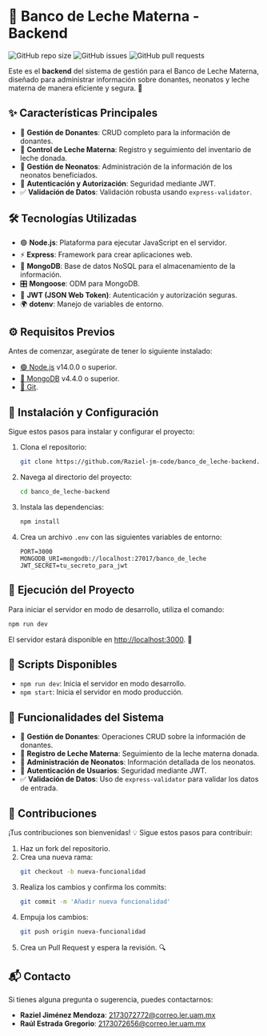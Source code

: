 # 🍼 Banco de Leche Materna - Backend

![GitHub repo size](https://img.shields.io/github/repo-size/Raziel-jm-code/banco_de_leche-backend)
![GitHub issues](https://img.shields.io/github/issues/Raziel-jm-code/banco_de_leche-backend)
![GitHub pull requests](https://img.shields.io/github/issues-pr/Raziel-jm-code/banco_de_leche-backend)

Este es el **backend** del sistema de gestión para el Banco de Leche Materna, diseñado para administrar información sobre donantes, neonatos y leche materna de manera eficiente y segura. 🚀

## ✨ Características Principales

- 👥 **Gestión de Donantes**: CRUD completo para la información de donantes.
- 🍼 **Control de Leche Materna**: Registro y seguimiento del inventario de leche donada.
- 👶 **Gestión de Neonatos**: Administración de la información de los neonatos beneficiados.
- 🔐 **Autenticación y Autorización**: Seguridad mediante JWT.
- ✅ **Validación de Datos**: Validación robusta usando `express-validator`.

## 🛠️ Tecnologías Utilizadas

- 🟢 **Node.js**: Plataforma para ejecutar JavaScript en el servidor.
- ⚡ **Express**: Framework para crear aplicaciones web.
- 🍃 **MongoDB**: Base de datos NoSQL para el almacenamiento de la información.
- 🎛️ **Mongoose**: ODM para MongoDB.
- 🔑 **JWT (JSON Web Token)**: Autenticación y autorización seguras.
- 🌍 **dotenv**: Manejo de variables de entorno.

## ⚙️ Requisitos Previos

Antes de comenzar, asegúrate de tener lo siguiente instalado:

- [🟢 Node.js](https://nodejs.org/) v14.0.0 o superior.
- [🍃 MongoDB](https://www.mongodb.com/) v4.4.0 o superior.
- [🐙 Git](https://git-scm.com/).

## 🚀 Instalación y Configuración

Sigue estos pasos para instalar y configurar el proyecto:

1. Clona el repositorio: 
    ```bash
    git clone https://github.com/Raziel-jm-code/banco_de_leche-backend.git
    ```

2. Navega al directorio del proyecto:
    ```bash
    cd banco_de_leche-backend
    ```

3. Instala las dependencias:
    ```bash
    npm install
    ```

4. Crea un archivo `.env` con las siguientes variables de entorno:
    ```env
    PORT=3000
    MONGODB_URI=mongodb://localhost:27017/banco_de_leche
    JWT_SECRET=tu_secreto_para_jwt
    ```

## 🏃 Ejecución del Proyecto

Para iniciar el servidor en modo de desarrollo, utiliza el comando:

```bash
npm run dev
```
El servidor estará disponible en [http://localhost:3000](http://localhost:3000). 🎉

## 📜 Scripts Disponibles
- `npm run dev`: Inicia el servidor en modo desarrollo.
- `npm start`: Inicia el servidor en modo producción.

## 📝 Funcionalidades del Sistema
- 👥 **Gestión de Donantes**: Operaciones CRUD sobre la información de donantes.
- 🍼 **Registro de Leche Materna**: Seguimiento de la leche materna donada.
- 👶 **Administración de Neonatos**: Información detallada de los neonatos.
- 🔐 **Autenticación de Usuarios**: Seguridad mediante JWT.
- ✅ **Validación de Datos**: Uso de `express-validator` para validar los datos de entrada.

## 🤝 Contribuciones
¡Tus contribuciones son bienvenidas! 💡 Sigue estos pasos para contribuir:

1. Haz un fork del repositorio.
2. Crea una nueva rama:
    ```bash
    git checkout -b nueva-funcionalidad
    ```
3. Realiza los cambios y confirma los commits:
    ```bash
    git commit -m 'Añadir nueva funcionalidad'
    ```
4. Empuja los cambios:
    ```bash
    git push origin nueva-funcionalidad
    ```
5. Crea un Pull Request y espera la revisión. 🔍

## 📬 Contacto
Si tienes alguna pregunta o sugerencia, puedes contactarnos:

- **Raziel Jiménez Mendoza**: [2173072772@correo.ler.uam.mx](mailto:2173072772@correo.ler.uam.mx)
- **Raúl Estrada Gregorio**: [2173072656@correo.ler.uam.mx](mailto:2173072656@correo.ler.uam.mx)


